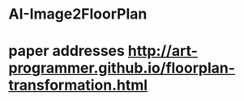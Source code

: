 # AI-Image2FloorPlan
# paper addresses http://art-programmer.github.io/floorplan-transformation.html
